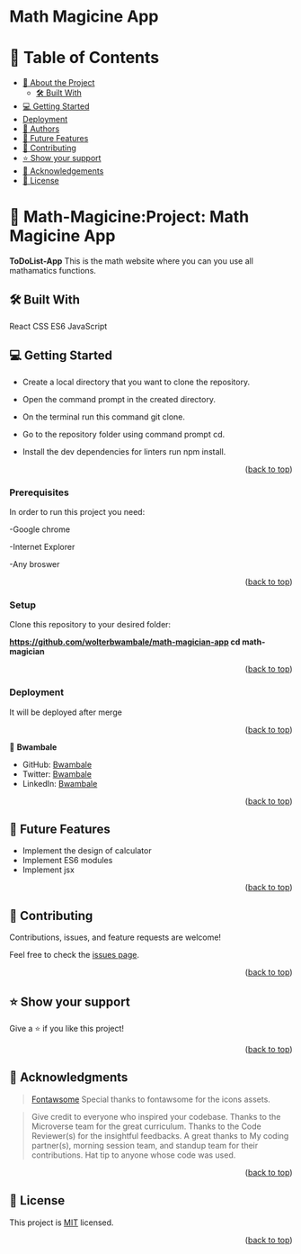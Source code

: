 <a name="readme-top"></a>

<h1>Math Magicine App</h1>

# 📗 Table of Contents

- [📖 About the Project](#about-project)
  - [🛠 Built With](#built-with)
- [💻 Getting Started](#getting-started)
- [Deployment](#Deployment)
- [👥 Authors](#authors)
- [🔭 Future Features](#future-features)
- [🤝 Contributing](#contributing)
- [⭐️ Show your support](#support)
- [🙏 Acknowledgements](#acknowledgements)
- [📝 License](#license)

<!-- PROJECT DESCRIPTION -->

# 📖 Math-Magicine:Project: Math Magicine App<a name="about-project"></a>
**ToDoList-App** This is the math website where you can you use all mathamatics functions.


## 🛠 Built With <a name="built-with"></a>
   React
    CSS
    ES6
    JavaScript




<!-- GETTING STARTED -->

## 💻 Getting Started <a name="getting-started"></a>

- Create a local directory that you want to clone the repository.

- Open the command prompt in the created directory.

- On the terminal run this command git clone.

- Go to the repository folder using command prompt cd.

- Install the dev dependencies for linters run npm install.

<p align="right">(<a href="#readme-top">back to top</a>)</p>

### Prerequisites

In order to run this project you need:

-Google chrome

-Internet Explorer

-Any broswer


<p align="right">(<a href="#readme-top">back to top</a>)</p>

### Setup

Clone this repository to your desired folder:

**https://github.com/wolterbwambale/math-magician-app
cd math-magician**
    

<p align="right">(<a href="#readme-top">back to top</a>)</p>

### Deployment
It will be deployed after merge

<p align="right">(<a href="#readme-top">back to top</a>)</p>

<!-- Author -->
👤 **Bwambale**

- GitHub: [Bwambale](https://github.com/wolterbwambale/)
- Twitter: [Bwambale](https://twitter.com/BwambaleWolter)
- LinkedIn: [Bwambale](https://www.linkedin.com/in/bwambale-benny-wolter-a9284925a/)


<p align="right">(<a href="#readme-top">back to top</a>)</p>


<!-- FUTURE FEATURES -->

## 🔭 Future Features <a name="future-features"></a>

- Implement the design of calculator
- Implement ES6 modules
- Implement jsx 



<p align="right">(<a href="#readme-top">back to top</a>)</p>

<!-- CONTRIBUTING -->

## 🤝 Contributing <a name="contributing"></a>

Contributions, issues, and feature requests are welcome!

Feel free to check the [issues page](https://github.com/wolterbwambale/To-do-ist/issues/).


<p align="right">(<a href="#readme-top">back to top</a>)</p>

<!-- SUPPORT -->


## ⭐️ Show your support <a name="support"></a>

Give a ⭐️ if you like this project!

<p align="right">(<a href="#readme-top">back to top</a>)</p>

<!-- ACKNOWLEDGEMENTS -->

## 🙏 Acknowledgments <a name="acknowledgements"></a>

>[Fontawsome](https://fontawesome.com/) Special thanks to fontawsome for the icons assets.

> Give credit to everyone who inspired your codebase.
  Thanks to the Microverse team for the great curriculum.
  Thanks to the Code Reviewer(s) for the insightful feedbacks.
  A great thanks to My coding partner(s), morning session team, and standup team for their contributions.
  Hat tip to anyone whose code was used.


<p align="right">(<a href="#readme-top">back to top</a>)</p>



<!-- LICENSE -->

## 📝 License <a name="license"></a>

This project is [MIT](./MIT.md) licensed.


<p align="right">(<a href="#readme-top">back to top</a>)</p>
